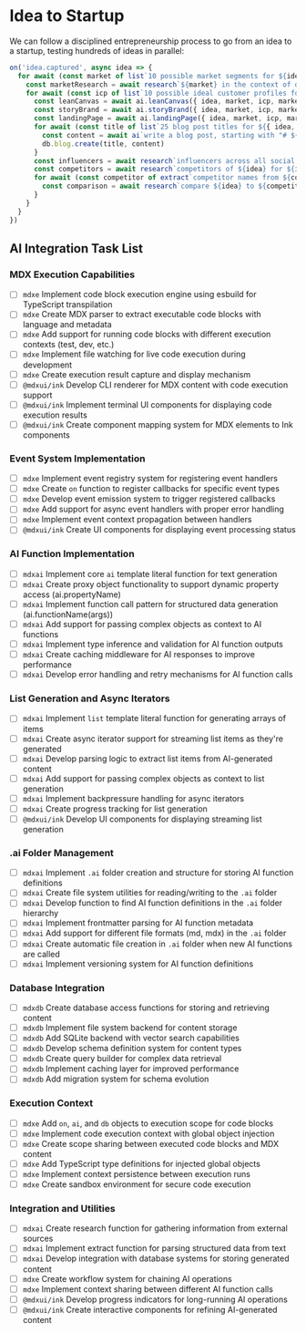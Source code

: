 # Idea to Startup

We can follow a disciplined entrepreneurship process to go from an idea to a startup, testing hundreds of ideas in parallel:

```typescript
on('idea.captured', async idea => {
  for await (const market of list`10 possible market segments for ${idea}`) {
    const marketResearch = await research`${market} in the context of delivering ${idea}`
    for await (const icp of list`10 possible ideal customer profiles for ${{ idea, market, marketResearch }}`) {
      const leanCanvas = await ai.leanCanvas({ idea, market, icp, marketResearch })
      const storyBrand = await ai.storyBrand({ idea, market, icp, marketResearch, leanCanvas })
      const landingPage = await ai.landingPage({ idea, market, icp, marketResearch, leanCanvas, storyBrand })
      for await (const title of list`25 blog post titles for ${{ idea, icp, market, leanCanvas, storyBrand }}`) {
        const content = await ai`write a blog post, starting with "# ${title}"`
        db.blog.create(title, content)
      }
      const influencers = await research`influencers across all social media platforms for ${icp} in ${market}`
      const competitors = await research`competitors of ${idea} for ${icp} in ${market}`
      for await (const competitor of extract`competitor names from ${competitors}`) {
        const comparison = await research`compare ${idea} to ${competitor}`
      }
    }
  }
})
```

## AI Integration Task List

### MDX Execution Capabilities

- [ ] `mdxe` Implement code block execution engine using esbuild for TypeScript transpilation
- [ ] `mdxe` Create MDX parser to extract executable code blocks with language and metadata
- [ ] `mdxe` Add support for running code blocks with different execution contexts (test, dev, etc.)
- [ ] `mdxe` Implement file watching for live code execution during development
- [ ] `mdxe` Create execution result capture and display mechanism
- [ ] `@mdxui/ink` Develop CLI renderer for MDX content with code execution support
- [ ] `@mdxui/ink` Implement terminal UI components for displaying code execution results
- [ ] `@mdxui/ink` Create component mapping system for MDX elements to Ink components

### Event System Implementation

- [ ] `mdxe` Implement event registry system for registering event handlers
- [ ] `mdxe` Create `on` function to register callbacks for specific event types
- [ ] `mdxe` Develop event emission system to trigger registered callbacks
- [ ] `mdxe` Add support for async event handlers with proper error handling
- [ ] `mdxe` Implement event context propagation between handlers
- [ ] `@mdxui/ink` Create UI components for displaying event processing status

### AI Function Implementation

- [ ] `mdxai` Implement core `ai` template literal function for text generation
- [ ] `mdxai` Create proxy object functionality to support dynamic property access (ai.propertyName)
- [ ] `mdxai` Implement function call pattern for structured data generation (ai.functionName(args))
- [ ] `mdxai` Add support for passing complex objects as context to AI functions
- [ ] `mdxai` Implement type inference and validation for AI function outputs
- [ ] `mdxai` Create caching middleware for AI responses to improve performance
- [ ] `mdxai` Develop error handling and retry mechanisms for AI function calls

### List Generation and Async Iterators

- [ ] `mdxai` Implement `list` template literal function for generating arrays of items
- [ ] `mdxai` Create async iterator support for streaming list items as they're generated
- [ ] `mdxai` Develop parsing logic to extract list items from AI-generated content
- [ ] `mdxai` Add support for passing complex objects as context to list generation
- [ ] `mdxai` Implement backpressure handling for async iterators
- [ ] `mdxai` Create progress tracking for list generation
- [ ] `@mdxui/ink` Develop UI components for displaying streaming list generation

### .ai Folder Management

- [ ] `mdxai` Implement `.ai` folder creation and structure for storing AI function definitions
- [ ] `mdxai` Create file system utilities for reading/writing to the `.ai` folder
- [ ] `mdxai` Develop function to find AI function definitions in the `.ai` folder hierarchy
- [ ] `mdxai` Implement frontmatter parsing for AI function metadata
- [ ] `mdxai` Add support for different file formats (md, mdx) in the `.ai` folder
- [ ] `mdxai` Create automatic file creation in `.ai` folder when new AI functions are called
- [ ] `mdxai` Implement versioning system for AI function definitions

### Database Integration

- [ ] `mdxdb` Create database access functions for storing and retrieving content
- [ ] `mdxdb` Implement file system backend for content storage
- [ ] `mdxdb` Add SQLite backend with vector search capabilities
- [ ] `mdxdb` Develop schema definition system for content types
- [ ] `mdxdb` Create query builder for complex data retrieval
- [ ] `mdxdb` Implement caching layer for improved performance
- [ ] `mdxdb` Add migration system for schema evolution

### Execution Context

- [ ] `mdxe` Add `on`, `ai`, and `db` objects to execution scope for code blocks
- [ ] `mdxe` Implement code execution context with global object injection
- [ ] `mdxe` Create scope sharing between executed code blocks and MDX content
- [ ] `mdxe` Add TypeScript type definitions for injected global objects
- [ ] `mdxe` Implement context persistence between execution runs
- [ ] `mdxe` Create sandbox environment for secure code execution

### Integration and Utilities

- [ ] `mdxai` Create research function for gathering information from external sources
- [ ] `mdxai` Implement extract function for parsing structured data from text
- [ ] `mdxai` Develop integration with database systems for storing generated content
- [ ] `mdxe` Create workflow system for chaining AI operations
- [ ] `mdxe` Implement context sharing between different AI function calls
- [ ] `@mdxui/ink` Develop progress indicators for long-running AI operations
- [ ] `@mdxui/ink` Create interactive components for refining AI-generated content
